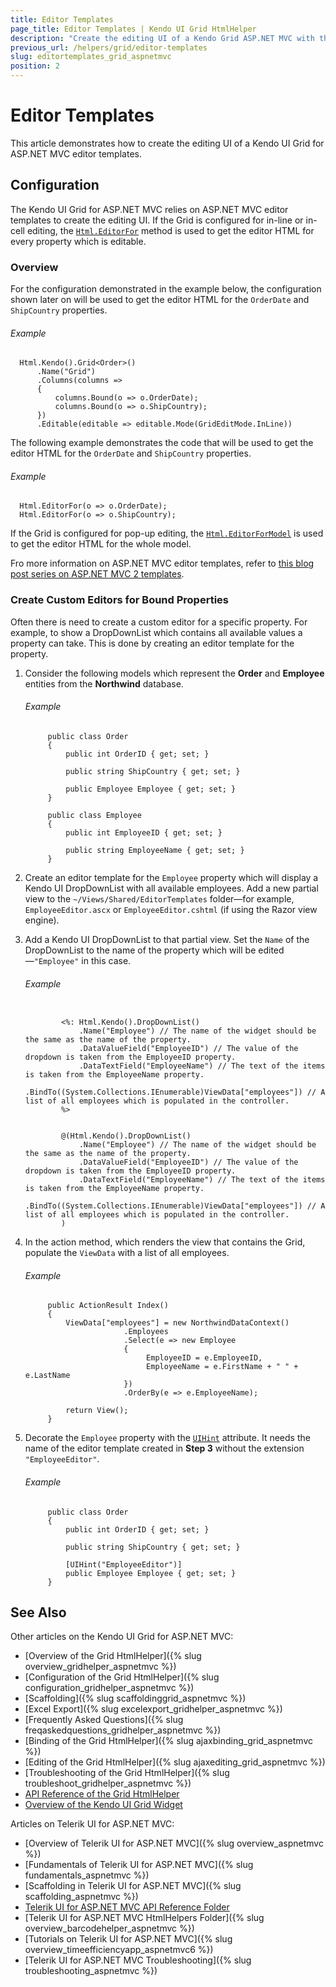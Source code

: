 ```yaml
---
title: Editor Templates
page_title: Editor Templates | Kendo UI Grid HtmlHelper
description: "Create the editing UI of a Kendo Grid ASP.NET MVC with the ASP.NET MVC editor templates."
previous_url: /helpers/grid/editor-templates
slug: editortemplates_grid_aspnetmvc
position: 2
---
```


# Editor Templates

This article demonstrates how to create the editing UI of a Kendo UI Grid for ASP.NET MVC editor templates.

## Configuration

The Kendo UI Grid for ASP.NET MVC relies on ASP.NET MVC editor templates to create the editing UI. If the Grid is configured for in-line or in-cell editing, the [`Html.EditorFor`](https://msdn.microsoft.com/en-us/library/system.web.mvc.html.editorextensions.editorfor.aspx) method is used to get the editor HTML for every property which is editable.

### Overview

For the configuration demonstrated in the example below, the configuration shown later on will be used to get the editor HTML for the `OrderDate` and `ShipCountry` properties.

###### Example

      Html.Kendo().Grid<Order>()
          .Name("Grid")
          .Columns(columns =>
          {
              columns.Bound(o => o.OrderDate);
              columns.Bound(o => o.ShipCountry);
          })
          .Editable(editable => editable.Mode(GridEditMode.InLine))

The following example demonstrates the code that will be used to get the editor HTML for the `OrderDate` and `ShipCountry` properties.

###### Example

      Html.EditorFor(o => o.OrderDate);
      Html.EditorFor(o => o.ShipCountry);

If the Grid is configured for pop-up editing, the [`Html.EditorForModel`](https://msdn.microsoft.com/en-us/library/system.web.mvc.html.editorextensions.editorformodel.aspx) is used to get the editor HTML for the whole model.

Fro more information on ASP.NET MVC editor templates, refer to [this blog post series on ASP.NET MVC 2 templates](http://bradwilson.typepad.com/blog/2009/10/aspnet-mvc-2-templates-part-1-introduction.html).

### Create Custom Editors for Bound Properties

Often there is need to create a custom editor for a specific property. For example, to show a DropDownList which contains all available values a property can take. This is done by creating an editor template for the property.

1. Consider the following models which represent the **Order** and **Employee** entities from the **Northwind** database.

    ###### Example

            public class Order
            {
                public int OrderID { get; set; }

                public string ShipCountry { get; set; }

                public Employee Employee { get; set; }
            }

            public class Employee
            {
                public int EmployeeID { get; set; }

                public string EmployeeName { get; set; }
            }

1. Create an editor template for the `Employee` property which will display a Kendo UI DropDownList with all available employees. Add a new partial view
to the `~/Views/Shared/EditorTemplates` folder&mdash;for example, `EmployeeEditor.ascx` or `EmployeeEditor.cshtml` (if using the Razor view engine).

1. Add a Kendo UI DropDownList to that partial view. Set the `Name` of the DropDownList to the name of the property which will be edited&mdash;`"Employee"` in this case.

    ###### Example

    ```tab-ASPX

            <%: Html.Kendo().DropDownList()
                .Name("Employee") // The name of the widget should be the same as the name of the property.
                .DataValueField("EmployeeID") // The value of the dropdown is taken from the EmployeeID property.
                .DataTextField("EmployeeName") // The text of the items is taken from the EmployeeName property.
                .BindTo((System.Collections.IEnumerable)ViewData["employees"]) // A list of all employees which is populated in the controller.
            %>
    ```
    ```tab-Razor

            @(Html.Kendo().DropDownList()
                .Name("Employee") // The name of the widget should be the same as the name of the property.
                .DataValueField("EmployeeID") // The value of the dropdown is taken from the EmployeeID property.
                .DataTextField("EmployeeName") // The text of the items is taken from the EmployeeName property.
                .BindTo((System.Collections.IEnumerable)ViewData["employees"]) // A list of all employees which is populated in the controller.
            )
    ```

1. In the action method, which renders the view that contains the Grid, populate the `ViewData` with a list of all employees.

    ###### Example

            public ActionResult Index()
            {
                ViewData["employees"] = new NorthwindDataContext()
                             .Employees
                             .Select(e => new Employee
                             {
                                  EmployeeID = e.EmployeeID,
                                  EmployeeName = e.FirstName + " " + e.LastName
                             })
                             .OrderBy(e => e.EmployeeName);

                return View();
            }

1. Decorate the `Employee` property with the [`UIHint`](https://msdn.microsoft.com/en-us/library/cc679268) attribute. It needs the name of the editor template created in **Step 3** without the extension `"EmployeeEditor"`.

    ###### Example

            public class Order
            {
                public int OrderID { get; set; }

                public string ShipCountry { get; set; }

                [UIHint("EmployeeEditor")]
                public Employee Employee { get; set; }
            }

## See Also

Other articles on the Kendo UI Grid for ASP.NET MVC:

* [Overview of the Grid HtmlHelper]({% slug overview_gridhelper_aspnetmvc %})
* [Configuration of the Grid HtmlHelper]({% slug configuration_gridhelper_aspnetmvc %})
* [Scaffolding]({% slug scaffoldinggrid_aspnetmvc %})
* [Excel Export]({% slug excelexport_gridhelper_aspnetmvc %})
* [Frequently Asked Questions]({% slug freqaskedquestions_gridhelper_aspnetmvc %})
* [Binding of the Grid HtmlHelper]({% slug ajaxbinding_grid_aspnetmvc %})
* [Editing of the Grid HtmlHelper]({% slug ajaxediting_grid_aspnetmvc %})
* [Troubleshooting of the Grid HtmlHelper]({% slug troubleshoot_gridhelper_aspnetmvc %})
* [API Reference of the Grid HtmlHelper](http://docs.telerik.com/aspnet-mvc/api/Kendo.Mvc.UI.Fluent/GridBuilder)
* [Overview of the Kendo UI Grid Widget](http://docs.telerik.com/kendo-ui/controls/data-management/grid/overview)

Articles on Telerik UI for ASP.NET MVC:

* [Overview of Telerik UI for ASP.NET MVC]({% slug overview_aspnetmvc %})
* [Fundamentals of Telerik UI for ASP.NET MVC]({% slug fundamentals_aspnetmvc %})
* [Scaffolding in Telerik UI for ASP.NET MVC]({% slug scaffolding_aspnetmvc %})
* [Telerik UI for ASP.NET MVC API Reference Folder](http://docs.telerik.com/kendo-ui/api/Kendo.Mvc/AggregateFunction)
* [Telerik UI for ASP.NET MVC HtmlHelpers Folder]({% slug overview_barcodehelper_aspnetmvc %})
* [Tutorials on Telerik UI for ASP.NET MVC]({% slug overview_timeefficiencyapp_aspnetmvc6 %})
* [Telerik UI for ASP.NET MVC Troubleshooting]({% slug troubleshooting_aspnetmvc %})
